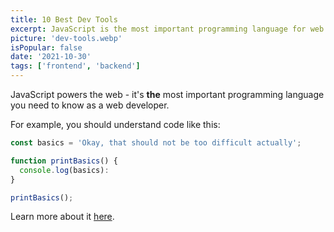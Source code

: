 ```yaml
---
title: 10 Best Dev Tools
excerpt: JavaScript is the most important programming language for web development. You probably don't know it well enough!
picture: 'dev-tools.webp'
isPopular: false
date: '2021-10-30'
tags: ['frontend', 'backend']
---
```


JavaScript powers the web - it's **the** most important programming language you need to know as a web developer.

For example, you should understand code like this:

```js
const basics = 'Okay, that should not be too difficult actually';

function printBasics() {
  console.log(basics):
}

printBasics();
```

Learn more about it [here](https://academind.com).
